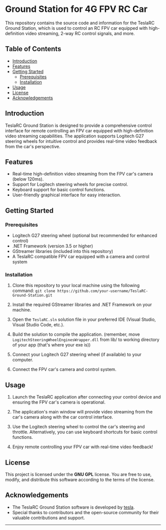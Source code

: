 # Ground Station for 4G FPV RC Car

This repository contains the source code and information for the TeslaRC Ground Station, which is used to control an RC FPV car equipped with high-definition video streaming, 2-way RC control signals, and more.

## Table of Contents

- [Introduction](#introduction)
- [Features](#features)
- [Getting Started](#getting-started)
  - [Prerequisites](#prerequisites)
  - [Installation](#installation)
- [Usage](#usage)
- [License](#license)
- [Acknowledgements](#acknowledgements)

## Introduction

TeslaRC Ground Station is designed to provide a comprehensive control interface for remote controlling an FPV car equipped with high-definition video streaming capabilities. The application supports Logitech G27 steering wheels for intuitive control and provides real-time video feedback from the car's perspective.

## Features

- Real-time high-definition video streaming from the FPV car's camera (below 120ms).
- Support for Logitech steering wheels for precise control.
- Keyboard support for basic control functions.
- User-friendly graphical interface for easy interaction.

## Getting Started

### Prerequisites

- Logitech G27 steering wheel (optional but recommended for enhanced control)
- .NET Framework (version 3.5 or higher)
- GStreamer libraries (included into this repository)
- A TeslaRC compatible FPV car equipped with a camera and control system

### Installation

1. Clone this repository to your local machine using the following command:
`git clone https://github.com/your-username/TeslaRC-Ground-Station.git`

2. Install the required GStreamer libraries and .NET Framework on your machine.

3. Open the `TeslaRC.sln` solution file in your preferred IDE (Visual Studio, Visual Studio Code, etc.).

4. Build the solution to compile the application. (remember, move `LogitechSteeringWheelEnginesWrapper.dll` from lib/ to working directory of your app (that's where your exe is))

5. Connect your Logitech G27 steering wheel (if available) to your computer.

6. Connect the FPV car's camera and control system.

## Usage

1. Launch the TeslaRC application after connecting your control device and ensuring the FPV car's camera is operational.

2. The application's main window will provide video streaming from the car's camera along with the car control interface.

3. Use the Logitech steering wheel to control the car's steering and throttle. Alternatively, you can use keyboard shortcuts for basic control functions.

4. Enjoy remote controlling your FPV car with real-time video feedback!

## License

This project is licensed under the **GNU GPL** license. You are free to use, modify, and distribute this software according to the terms of the license.

## Acknowledgements

- The TeslaRC Ground Station software is developed by [tesla](https://github.com/tesla15).
- Special thanks to contributors and the open-source community for their valuable contributions and support.

---

